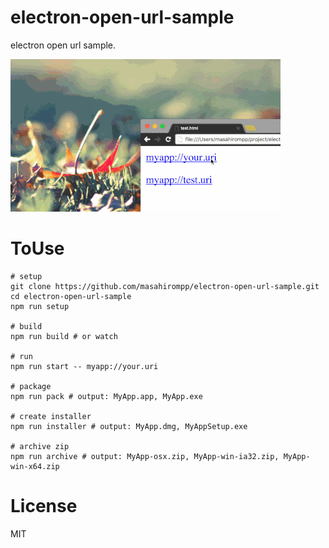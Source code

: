 # electron-open-url-sample
electron open url sample.

![sample.gif](./sample.gif)

# ToUse

```shell
# setup
git clone https://github.com/masahirompp/electron-open-url-sample.git
cd electron-open-url-sample
npm run setup

# build
npm run build # or watch

# run
npm run start -- myapp://your.uri

# package
npm run pack # output: MyApp.app, MyApp.exe

# create installer
npm run installer # output: MyApp.dmg, MyAppSetup.exe

# archive zip
npm run archive # output: MyApp-osx.zip, MyApp-win-ia32.zip, MyApp-win-x64.zip

```

# License
MIT
